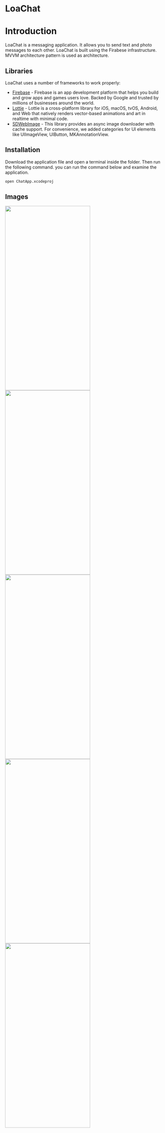 # LoaChat

# Introduction


LoaChat is a messaging application. It allows you to send text and photo messages to each other. LoaChat is built using the Firabese infrastructure. MVVM architecture pattern is used as architecture.


## Libraries

LoaChat uses a number of frameworks to work properly:

- [Firebase] - Firebase is an app development platform that helps you build and grow apps and games users love. Backed by Google and trusted by millions of businesses around the world.
- [Lottie] - Lottie is a cross-platform library for iOS, macOS, tvOS, Android, and Web that natively renders vector-based animations and art in realtime with minimal code.
- [SDWebImage] - This library provides an async image downloader with cache support. For convenience, we added categories for UI elements like UIImageView, UIButton, MKAnnotationView.




## Installation

Download the application file and open a terminal inside the folder. Then run the following command.
you can run the command below and examine the application.

```sh
open ChatApp.xcodeproj
```

## Images


<img src="https://github.com/OrionInnovationTRTech/ChatApp/blob/main/screenshots/IMG_1911.PNG" width="276" height="597" />  <img src="https://github.com/OrionInnovationTRTech/ChatApp/blob/main/screenshots/IMG_1910.PNG" width="276" height="597" /> <img src="https://github.com/OrionInnovationTRTech/ChatApp/blob/main/screenshots/IMG_1925.PNG" width="276" height="597" /> <img src="https://github.com/OrionInnovationTRTech/ChatApp/blob/main/screenshots/IMG_1923.PNG" width="276" height="597" /> <img src="https://github.com/OrionInnovationTRTech/ChatApp/blob/main/screenshots/IMG_1924.PNG" width="276" height="597" />





   [Firebase]: <https://firebase.google.com/>
   [Lottie]: <https://github.com/airbnb/lottie-ios>
   [SDWebImage]: <https://github.com/SDWebImage/SDWebImage>
